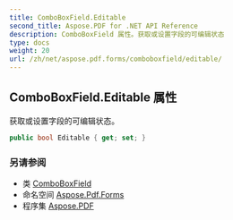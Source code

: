 ```yaml
---
title: ComboBoxField.Editable
second_title: Aspose.PDF for .NET API Reference
description: ComboBoxField 属性。获取或设置字段的可编辑状态
type: docs
weight: 20
url: /zh/net/aspose.pdf.forms/comboboxfield/editable/
---
```

## ComboBoxField.Editable 属性

获取或设置字段的可编辑状态。

```csharp
public bool Editable { get; set; }
```

### 另请参阅

* 类 [ComboBoxField](../)
* 命名空间 [Aspose.Pdf.Forms](../../../aspose.pdf.forms/)
* 程序集 [Aspose.PDF](../../../)